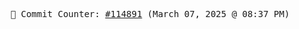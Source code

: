 <p align="center">
    <samp>
        📮 Commit Counter: <a href="https://github.com/Javascript-void0/Javascript-void0/commits/main">#114891</a> (March 07, 2025 @ 08:37 PM)
    </samp>
</p>